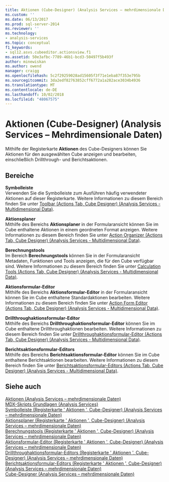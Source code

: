 ```yaml
---
title: Aktionen (Cube-Designer) (Analysis Services – mehrdimensionale Daten) | Microsoft-Dokumentation
ms.custom: ''
ms.date: 06/13/2017
ms.prod: sql-server-2014
ms.reviewer: ''
ms.technology:
- analysis-services
ms.topic: conceptual
f1_keywords:
- sql12.asvs.cubeeditor.actionsview.f1
ms.assetid: 50e3afbc-7789-46b1-bcd3-50497f5b493f
author: minewiskan
ms.author: owend
manager: craigg
ms.openlocfilehash: 5c2f29259028ad15605f3f71e1eba87f353e795b
ms.sourcegitcommit: 3da2edf82763852cff6772a1a282ace3034b4936
ms.translationtype: MT
ms.contentlocale: de-DE
ms.lasthandoff: 10/02/2018
ms.locfileid: "48067575"
---
```

# <a name="actions-cube-designer-analysis-services---multidimensional-data"></a>Aktionen (Cube-Designer) (Analysis Services – Mehrdimensionale Daten)
  Mithilfe der Registerkarte **Aktionen** des Cube-Designers können Sie Aktionen für den ausgewählten Cube anzeigen und bearbeiten, einschließlich Drillthrough- und Berichtsaktionen.  
  
## <a name="panes"></a>Bereiche  
 **Symbolleiste**  
 Verwenden Sie die Symbolleiste zum Ausführen häufig verwendeter Aktionen auf dieser Registerkarte. Weitere Informationen zu diesem Bereich finden Sie unter [Toolbar &#40;Actions Tab, Cube Designer&#41; &#40;Analysis Services - Multidimensional Data&#41;](toolbar-actions-tab-cube-designer-analysis-services-multidimensional-data.md).  
  
 **Aktionsplaner**  
 Mithilfe des Bereichs **Aktionsplaner** in der Formularansicht können Sie im Cube enthaltene Aktionen in einem geordneten Format anzeigen. Weitere Informationen zu diesem Bereich finden Sie unter [Action Organizer &#40;Actions Tab, Cube Designer&#41; &#40;Analysis Services - Multidimensional Data&#41;](action-organizer-cube-designer-analysis-services-multidimensional-data.md).  
  
 **Berechnungstools**  
 Im Bereich **Berechnungstools** können Sie in der Formularansicht Metadaten, Funktionen und Tools anzeigen, die für den Cube verfügbar sind. Weitere Informationen zu diesem Bereich finden Sie unter [Calculation Tools &#40;Actions Tab, Cube Designer&#41; &#40;Analysis Services - Multidimensional Data&#41;](calculation-tools-actions-cube-designer-analysis-services-multidimensional-data.md).  
  
 **Aktionsformular-Editor**  
 Mithilfe des Bereichs **Aktionsformular-Editor** in der Formularansicht können Sie im Cube enthaltene Standardaktionen bearbeiten. Weitere Informationen zu diesem Bereich finden Sie unter [Action Form Editor &#40;Actions Tab, Cube Designer&#41; &#40;Analysis Services - Multidimensional Data&#41;](action-form-editor-cube-designer-analysis-services-multidimensional-data.md).  
  
 **Drillthroughaktionsformular-Editor**  
 Mithilfe des Bereichs **Drillthroughaktionsformular-Editor** können Sie im Cube enthaltene Drillthroughaktionen bearbeiten. Weitere Informationen zu diesem Bereich finden Sie unter [Drillthroughaktionsformular-Editor &#40;Actions Tab, Cube Designer&#41; &#40;Analysis Services - Multidimensional Data&#41;](drillthrough-action-form-editor-cube-designer-analysis-services-multidimensional-data.md).  
  
 **Berichtsaktionsformular-Editors**  
 Mithilfe des Bereichs **Berichtsaktionsformular-Editor** können Sie im Cube enthaltene Berichtsaktionen bearbeiten. Weitere Informationen zu diesem Bereich finden Sie unter [Berichtsaktionsformular-Editors &#40;Actions Tab, Cube Designer&#41; &#40;Analysis Services - Multidimensional Data&#41;](report-action-form-editor-cube-designer-analysis-services-multidimensional-data.md).  
  
## <a name="see-also"></a>Siehe auch  
 [Aktionen &#40;Analysis Services – mehrdimensionale Daten&#41;](multidimensional-models/actions-analysis-services-multidimensional-data.md)   
 [MDX-Skripts Grundlagen &#40;Analysis Services&#41;](multidimensional-models/mdx/mdx-scripting-fundamentals-analysis-services.md)   
 [Symbolleiste &#40;Registerkarte ' Aktionen ', Cube-Designer&#41; &#40;Analysis Services – mehrdimensionale Daten&#41;](toolbar-actions-tab-cube-designer-analysis-services-multidimensional-data.md)   
 [Aktionsplaner &#40;Registerkarte ' Aktionen ', Cube-Designer&#41; &#40;Analysis Services – mehrdimensionale Daten&#41;](action-organizer-cube-designer-analysis-services-multidimensional-data.md)   
 [Berechnungstools &#40;Registerkarte ' Aktionen ', Cube-Designer&#41; &#40;Analysis Services – mehrdimensionale Daten&#41;](calculation-tools-actions-cube-designer-analysis-services-multidimensional-data.md)   
 [Aktionsformular-Editor &#40;Registerkarte ' Aktionen ', Cube-Designer&#41; &#40;Analysis Services – mehrdimensionale Daten&#41;](action-form-editor-cube-designer-analysis-services-multidimensional-data.md)   
 [Drillthroughaktionsformular-Editors &#40;Registerkarte ' Aktionen ', Cube-Designer&#41; &#40;Analysis Services – mehrdimensionale Daten&#41;](drillthrough-action-form-editor-cube-designer-analysis-services-multidimensional-data.md)   
 [Berichtsaktionsformular-Editors &#40;Registerkarte ' Aktionen ', Cube-Designer&#41; &#40;Analysis Services – mehrdimensionale Daten&#41;](report-action-form-editor-cube-designer-analysis-services-multidimensional-data.md)   
 [Cube-Designer &#40;Analysis Services – mehrdimensionale Daten&#41;](cube-designer-analysis-services-multidimensional-data.md)  
  
  
